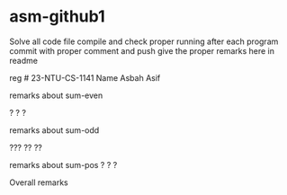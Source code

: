 # asm-github1

Solve all code file 
compile and check proper running
after each program commit with proper comment and push
give the proper remarks here in readme


reg #   23-NTU-CS-1141  Name Asbah Asif



remarks about sum-even

?
?
?





remarks about sum-odd

???
??
??

remarks about sum-pos
?
?
?


Overall remarks
